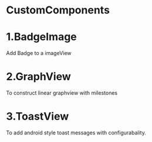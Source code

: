 # CustomComponents

# 1.BadgeImage

Add Badge to a imageView

# 2.GraphView

To construct linear graphview with milestones

# 3.ToastView

To add android style toast messages with configurabality.
